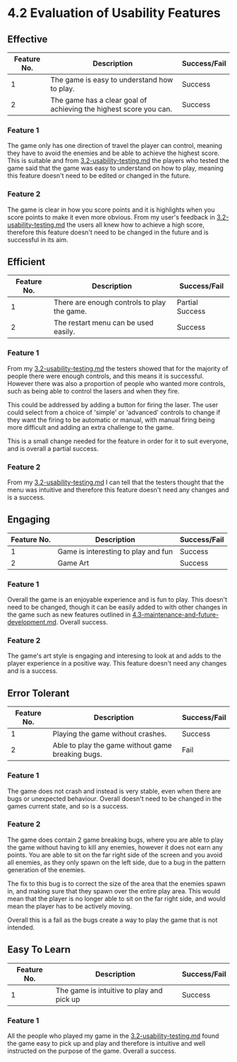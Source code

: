 # 4.2 Evaluation of Usability Features

## Effective

| Feature No. | Description                                                       | Success/Fail |
| ----------- | ----------------------------------------------------------------- | ------------ |
| 1           | The game is easy to understand how to play.                       | Success      |
| 2           | The game has a clear goal of achieving the highest score you can. | Success      |

### Feature 1

The game only has one direction of travel the player can control, meaning they have to avoid the enemies and be able to achieve the highest score. This is suitable and from [3.2-usability-testing.md](../3-testing/3.2-usability-testing.md "mention") the players who tested the game said that the game was easy to understand on how to play, meaning this feature doesn't need to be edited or changed in the future.

### Feature 2

The game is clear in how you score points and it is highlights when you score points to make it even more obvious. From my user's feedback in [3.2-usability-testing.md](../3-testing/3.2-usability-testing.md "mention") the users all knew how to achieve a high score, therefore this feature doesn't need to be changed in the future and is successful in its aim.&#x20;

## Efficient

| Feature No. | Description                                  | Success/Fail    |
| ----------- | -------------------------------------------- | --------------- |
| 1           | There are enough controls to play the game.  | Partial Success |
| 2           | The restart menu can be used easily.         | Success         |

### Feature 1

From my [3.2-usability-testing.md](../3-testing/3.2-usability-testing.md "mention") the testers showed that for the majority of people there were enough controls, and this means it is successful. However there was also a proportion of people who wanted more controls, such as being able to control the lasers and when they fire.&#x20;

This could be addressed by adding a button for firing the laser. The user could select from a choice of 'simple' or 'advanced' controls to change if they want the firing to be automatic or manual, with manual firing being more difficult and adding an extra challenge to the game.&#x20;

This is a small change needed for the feature in order for it to suit everyone, and is overall a partial success.&#x20;

### Feature 2

From my [3.2-usability-testing.md](../3-testing/3.2-usability-testing.md "mention") I can tell that the testers thought that the menu was intuitive and therefore this feature doesn't need any changes and is a success.&#x20;

## Engaging

| Feature No. | Description                          | Success/Fail |
| ----------- | ------------------------------------ | ------------ |
| 1           | Game is interesting to play and fun  | Success      |
| 2           | Game Art                             | Success      |

### Feature 1

Overall the game is an enjoyable experience and is fun to play. This doesn't need to be changed, though it can be easily added to with other changes in the game such as new features outlined in [4.3-maintenance-and-future-development.md](4.3-maintenance-and-future-development.md "mention"). Overall success.&#x20;

### Feature 2

The game's art style is engaging and interesing to look at and adds to the player experience in a positive way. This feature doesn't need any changes and is a success.&#x20;

## Error Tolerant

| Feature No. | Description                                       | Success/Fail |
| ----------- | ------------------------------------------------- | ------------ |
| 1           | Playing the game without crashes.                 | Success      |
| 2           | Able to play the game without game breaking bugs. | Fail         |

### Feature 1

The game does not crash and instead is very stable, even when there are bugs or unexpected behaviour. Overall doesn't need to be changed in the games current state, and so is a success.

### Feature 2

The game does contain 2 game breaking bugs, where you are able to play the game without having to kill any enemies, however it does not earn any points. You are able to sit on the far right side of the screen and you avoid all enemies, as they only spawn on the left side, due to a bug in the pattern generation of the enemies.&#x20;

The fix to this bug is to correct the size of the area that the enemies spawn in, and making sure that they spawn over the entire play area. This would mean that the player is no longer able to sit on the far right side, and would mean the player has to be actively moving.&#x20;

Overall this is a fail as the bugs create a way to play the game that is not intended.&#x20;

## Easy To Learn

| Feature No. | Description                               | Success/Fail |
| ----------- | ----------------------------------------- | ------------ |
| 1           | The game is intuitive to play and pick up | Success      |

### Feature 1

All the people who played my game in the [3.2-usability-testing.md](../3-testing/3.2-usability-testing.md "mention") found the game easy to pick up and play and therefore is intuitive and well instructed on the purpose of the game. Overall a success.&#x20;

